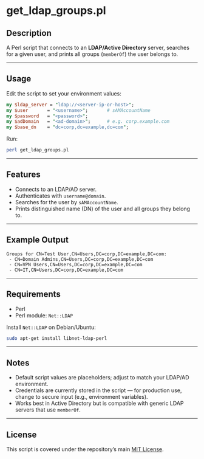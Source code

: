 # get_ldap_groups.pl

## Description
A Perl script that connects to an **LDAP/Active Directory** server, searches for a given user, and prints all groups (`memberOf`) the user belongs to.

---

## Usage
Edit the script to set your environment values:
```perl
my $ldap_server = "ldap://<server-ip-or-host>";
my $user       = "<username>";       # sAMAccountName
my $password   = "<password>";
my $adDomain   = "<ad-domain>";      # e.g. corp.example.com
my $base_dn    = "dc=corp,dc=example,dc=com";
```

Run:
```bash
perl get_ldap_groups.pl
```

---

## Features
- Connects to an LDAP/AD server.  
- Authenticates with `username@domain`.  
- Searches for the user by `sAMAccountName`.  
- Prints distinguished name (DN) of the user and all groups they belong to.  

---

## Example Output
```
Groups for CN=Test User,CN=Users,DC=corp,DC=example,DC=com:
 - CN=Domain Admins,CN=Users,DC=corp,DC=example,DC=com
 - CN=VPN Users,CN=Users,DC=corp,DC=example,DC=com
 - CN=IT,CN=Users,DC=corp,DC=example,DC=com
```

---

## Requirements
- Perl  
- Perl module: `Net::LDAP`  

Install `Net::LDAP` on Debian/Ubuntu:
```bash
sudo apt-get install libnet-ldap-perl
```

---

## Notes
- Default script values are placeholders; adjust to match your LDAP/AD environment.  
- Credentials are currently stored in the script — for production use, change to secure input (e.g., environment variables).  
- Works best in Active Directory but is compatible with generic LDAP servers that use `memberOf`.  

---

## License
This script is covered under the repository’s main [MIT License](../LICENSE).
